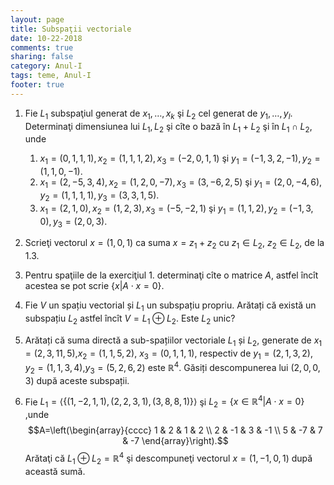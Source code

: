 ```yaml
---
layout: page
title: Subspaţii vectoriale
date: 10-22-2018
comments: true
sharing: false
category: Anul-I
tags: teme, Anul-I
footer: true
---
```


1. Fie $L_1$ subspaţiul generat de $x_1,\dots,x_k$ şi $L_2$ cel generat de
   $y_1,\dots,y_l$. Determinaţi dimensiunea lui $L_1,L_2$ şi cîte o bază în $L_1 + L_2$ şi în $L_1 \cap L_2$, unde
       
      1. $x_1 = (0,1,1,1), x_2=(1,1,1,2),x_3=(-2,0,1,1)$ şi
         $y_1=(-1,3,2,-1),y_2=(1,1,0,-1)$.
      2. $x_1 = (2,-5,3,4), x_2 = (1,2,0,-7),x_3=(3,-6,2,5)$ şi
         $y_1 = (2,0,-4,6),y_2=(1,1,1,1),y_3=(3,3,1,5)$.
      3. $x_1 = (2,1,0),x_2=(1,2,3),x_3 = (-5,-2,1)$ şi $y_1 = (1,1,2),
         y_2 = (-1,3,0), y_3 = (2,0,3)$.

2. Scrieţi vectorul $x=(1,0,1)$ ca suma $x=z_1+z_2$ cu $z_1 \in L_2$, $z_2 \in
   L_2$, de la 1.3.

3. Pentru spaţiile de la exerciţiul 1. determinaţi cîte o matrice $A$, astfel
   încît acestea se pot scrie $\left\{x | A\cdot x = 0\right\}$.

1. Fie $V$ un spațiu vectorial și $L_1$ un subspațiu propriu. Arătați că
există un subspațiu $L_2$ astfel încît $V=L_1 \oplus L_2$. Este $L_2$
unic?

2. Arătați că suma directă a sub-spațiilor vectoriale $L_1$ și $L_2$,
   generate de $x_1=(2,3,11,5)$,$x_2=(1,1,5,2)$, $x_3=(0,1,1,1)$, respectiv
   de $y_1=(2,1,3,2)$, $y_2=(1,1,3,4)$,$y_3=(5,2,6,2)$ este $\mathbb{R}^4$.
   Găsiți descompunerea lui $(2,0,0,3)$ după aceste subspații.

3. Fie $L_1 = \langle\left\{(1,-2,1,1), (2,2,3,1),(3,8,8,1)\right\}\rangle$ şi 
   $L_2 = \left\{x \in \mathbb{R}^4 | A \cdot x =0 \right\}$ ,unde 
   $$A=\left(\begin{array}{cccc} 1 & 2 & 1 & 2 \\ 2 & -1 & 3 & -1 \\ 5 & -7 & 7 & -7  \end{array}\right).$$
   Arătaţi că $L_1 \oplus L_2 = \mathbb{R}^4$ şi descompuneţi vectorul
   $x=(1,-1,0,1)$ după această sumă.
